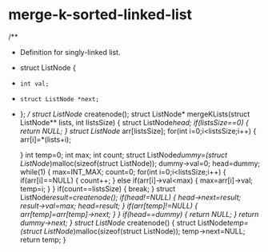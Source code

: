 # merge-k-sorted-linked-list
/**
 * Definition for singly-linked list.
 * struct ListNode {
 *     int val;
 *     struct ListNode *next;
 * };
 */
struct ListNode* createnode();
struct ListNode* mergeKLists(struct ListNode** lists, int listsSize) {
    struct ListNode*head;
    if(listsSize==0)
    {
        return NULL;
    }
    struct ListNode* arr[listsSize];
    for(int i=0;i<listsSize;i++)
    {
        arr[i]=*(lists+i);

    }
    int temp=0;
    int max;
    int count;
    struct ListNode*dummy=(struct ListNode*)malloc(sizeof(struct ListNode));
    dummy->val=0;
    head=dummy;
    while(1)
    {
        max=INT_MAX;
        count=0;
        for(int i=0;i<listsSize;i++)
        {
        if(arr[i]==NULL)
        {
            count++;
        }
        else if(arr[i]->val<max)
        {
            max=arr[i]->val;
            temp=i;
        }
        }
        if(count==listsSize)
        {
            break;
        }
        struct ListNode*result=createnode();
        if(head!=NULL)
        {
        head->next=result;
        result->val=max;
        head=result;
        }
        if(arr[temp]!=NULL)
        {
        arr[temp]=arr[temp]->next;
        }
    }
    if(head==dummy)
    {
        return NULL;
    }
    return dummy->next;
}
struct ListNode* createnode()
{
    struct ListNode*temp=(struct ListNode*)malloc(sizeof(struct ListNode));
    temp->next=NULL;
    return temp;
}
